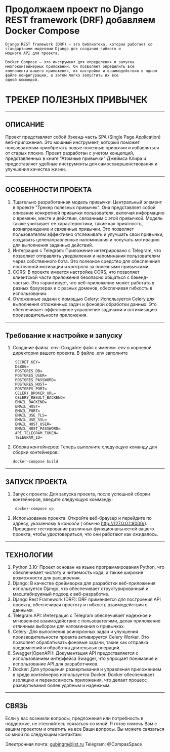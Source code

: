 # Продолжаем проект по Django REST framework (DRF) добавляем Docker Compose

    Django REST framework (DRF) — это библиотека, которая работает со стандартными моделями Django для создания гибкого и
    мощного API для проекта.

    Docker Compose — это инструмент для определения и запуска многоконтейнерных приложений. Он позволяет определить все
    компоненты вашего приложения, их настройки и взаимодействия в одном файле конфигурации, а затем легко запустить их все
    одной командой.

# ТРЕКЕР ПОЛЕЗНЫХ ПРИВЫЧЕК
________________________________________________________________________________________________________________________

## ОПИСАНИЕ
Проект представляет собой бэкенд-часть SPA (Single Page Application) веб-приложения. Это мощный инструмент, который
поможет пользователям приобретать новые полезные привычки и избавляться от старых плохих. Проект разработан с учетом
концепций, представленных в книге "Атомные привычки" Джеймса Клира и предоставляет удобные инструменты для
самосовершенствования и улучшения качества жизни.
________________________________________________________________________________________________________________________

## ОСОБЕННОСТИ ПРОЕКТА
1. Тщательно разработанная модель привычки: Центральный элемент в проекте "Трекер полезных привычек". Она представляет
   собой описание конкретной привычки пользователя, включая информацию о времени, месте и действии, связанным с этой
   привычкой. Модель также учитывает ее характеристики, такие как приятность, вознаграждение и связанные привычки. Это
   позволяет пользователям эффективно отслеживать и улучшать свои привычки, создавать целенаправленные напоминания и
   получать мотивацию для выполнения заданных действий.
2. Интеграция с Telegram: Приложение интегрировано с Telegram, что позволяет отправлять уведомления и напоминания
   пользователям через собственного бота. Это полезное средство для обеспечения постоянной мотивации и контроля за
   полезными привычками.
3. CORS: В проекте имеется настройка CORS, что позволяет клиентской части приложения безопасно общаться с бэкенд-частью.
   Это гарантирует, что веб-приложение может работать в разных браузерах и с разных доменов, обеспечивая гибкость в
   использовании.
4. Отложенные задачи с помощью Celery: Используется Celery для выполнения отложенных задач и фоновой обработки данных.
   Это
   обеспечивает эффективное управление задачами и оптимизацию производительности приложения.

________________________________________________________________________________________________________________________

## Требование к настройке и запуску
1. Создание файла .env: Создайте файл с именем .env в корневой директории вашего проекта. В файле .env заполните

        SECRET_KEY=
        DEBUG=
        POSTGRES_DB=
        POSTGRES_USER=
        POSTGRES_PASSWORD=
        POSTGRES_HOST=
        POSTGRES_PORT=
        CELERY_BROKER_URL=
        CELERY_RESULT_BACKEND=
        EMAIL_BACKEND=
        EMAIL_HOST=
        EMAIL_PORT=
        EMAIL_USE_TLS=
        EMAIL_USE_SSL=
        EMAIL_HOST_USER=
        EMAIL_HOST_PASSWORD=
        API_TELEGRAM_TOKEN=
        TELEGRAM_ID=

2. Сборка контейнеров: Теперь выполните следующую команду для сборки контейнеров:

       docker-compose build

________________________________________________________________________________________________________________________

## ЗАПУСК ПРОЕКТА
1. Запуск проекта: Для запуска проекта, после успешной сборки контейнеров, введите следующую комманду:

        docker-compose up

2. Использование проекта: Откройте веб-браузер и перейдите по адресу, указанному в консоли (
   обычно http://127.0.0.1:8000/).
   Проведите тестирование различных функциональностей вашего проекта, чтобы удостовериться, что они работают как
   ожидалось.

________________________________________________________________________________________________________________________

## ТЕХНОЛОГИИ
1. Python 3.10: Проект основан на языке программирования Python, что обеспечивает чистоту и читаемость кода, а также
   широкие
   возможности для расширения.
2. Django: В качестве фреймворка для разработки веб-приложения используется Django, что обеспечивает структурированный и
   масштабируемый подход к веб-разработке.
3. Django Rest Framework (DRF): DRF применяется для построения API проекта, обеспечивая простоту и гибкость
   взаимодействия
   с данными.
4. Telegram API: Интеграция с Telegram обеспечивает надежное и мгновенное взаимодействие с пользователями, делая
   приложение
   отличным выбором для напоминания о привычках.
5. Celery: Для выполнения асинхронных задач и улучшения производительности проекта активируется Celery Worker. Это
   позволяет обрабатывать фоновые задачи, такие как отправка уведомлений и обработка длительных операций.
6. Swagger(OpenAPI): Документация API предоставляется с использованием интерфейса Swagger, что упрощает понимание и
   использование API для разработчиков.
7. Docker: Для упрощения развертывания и управления приложением в среде контейнеров используется Docker. Docker
   обеспечивает изоляцию и переносимость приложения, что делает процесс развертывания более удобным и надежным.
________________________________________________________________________________________________________________________

## СВЯЗЬ
Если у вас возникли вопросы, предложения или потребность в поддержке, не стесняйтесь связаться со мной. Я готов помочь
Вам с вашим проектом и ответить на все Ваши вопросы. Вы можете связаться со мной по следующим контактам:

Электронная почта: gubingm@list.ru
Telegram: @CompasSpace